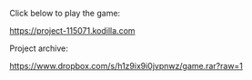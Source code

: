  Click below to play the game:
 
 https://project-115071.kodilla.com
 
 Project archive:
 
 https://www.dropbox.com/s/h1z9ix9i0jvpnwz/game.rar?raw=1
